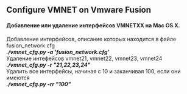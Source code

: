 ## Configure VMNET on Vmware Fusion
#### Добавление или удаление  интерфейсов VMNETXX на Mac OS X.<br>
Добавление интерфейсов, описание которых находится в файле fusion_network.cfg<br>
***./vmnet_cfg.py -a 'fusion_network.cfg'***  <br>
Удаление интефейсов vmnet21, vmnet22, vmnet23, vmnet24 <br>
***./vmnet_cfg.py -r "21,22,23,24"*** <br>
Удалить все интерфейсы, начиная с 10 и заканчивая 100, если они имеются<br>
***./vmnet_cfg.py -rr "100"***

